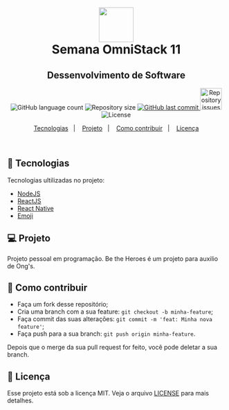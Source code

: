 <h1 align="center">
<img alt="" title="" src="https://image.flaticon.com/icons/svg/1118/1118473.svg" width="80" /><br>
Semana OmniStack 11
  <!-- trocar: 'você pode colocar uma imagem (logo) que represente seu projeto (visualmente) -->
</h1>

<h2 align="center">Dessenvolvimento de Software</h2>

<p align="center">
  <img alt="GitHub language count" src="https://img.shields.io/github/languages/count/Sthaynny/Omni11">
  <!-- trocar: 'rlocatelli9/template-README' pelo caminho do seu respositório -->

  <img alt="Repository size" src="https://img.shields.io/github/repo-size/Sthaynny/Omni11">
  <!-- trocar: 'rlocatelli9/template-README' pelo caminho do seu respositório -->

  <a href="https://github.com/Sthaynny/Omni11/commits/master">
  <!-- trocar: 'rlocatelli9/template-README' pelo caminho do seu respositório -->
    <img alt="GitHub last commit" src="https://img.shields.io/github/last-commit/Sthaynny/Omni11">
     <!-- trocar: 'rlocatelli9/template-README' pelo caminho do seu respositório -->
  </a>

  <a href="https://github.com/Sthaynny/Omni11">
   <!-- trocar: 'rlocatelli9/template-README' pelo caminho do seu respositório -->
    <img alt="Repository issues" src="https://img.shields.io/github/issues/Sthaynny/Omni11" width="50px">
     <!-- trocar: 'rlocatelli9/template-README' pelo caminho do seu respositório -->

  </a>

  <img alt="License" src="https://img.shields.io/badge/license-MIT-brightgreen">
</p>

<p align="center">
  <a href="#bookmark_tabs-tecnologias">Tecnologias</a>&nbsp;&nbsp;&nbsp;|&nbsp;&nbsp;&nbsp;
  <a href="#-projeto">Projeto</a>&nbsp;&nbsp;&nbsp;|&nbsp;&nbsp;&nbsp;
  <a href="#-como-contribuir">Como contribuir</a>&nbsp;&nbsp;&nbsp;|&nbsp;&nbsp;&nbsp;
  <a href="#memo-licença">Licença</a>
</p>

<br>

## :bookmark_tabs: Tecnologias

Tecnologias ultilizadas no projeto:

- [NodeJS](https://nodejs.org/en/docs/)
- [ReactJS](https://pt-br.reactjs.org/docs/getting-started.html)
- [React Native](https://reactnative.dev/docs/getting-started)
- [Emoji](https://gist.github.com/rxaviers/7360908)

## 💻 Projeto

Projeto pessoal em programação.
Be the Heroes é um projeto para auxilio de Ong's.

## 🤔 Como contribuir

- Faça um fork desse repositório;
- Cria uma branch com a sua feature: `git checkout -b minha-feature`;
- Faça commit das suas alterações: `git commit -m 'feat: Minha nova feature'`;
- Faça push para a sua branch: `git push origin minha-feature`.

Depois que o merge da sua pull request for feito, você pode deletar a sua branch.

## :memo: Licença

Esse projeto está sob a licença MIT. Veja o arquivo [LICENSE](LICENSE.md) para mais detalhes.
